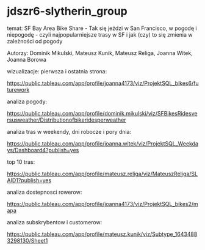 # jdszr6-slytherin_group

temat: SF Bay Area Bike Share - Tak się jeździ w San Francisco, w pogodę i niepogodę - czyli najpopularniejsze trasy w SF i jak (czy) to się zmienia w zależności od pogody 


Autorzy: Dominik Mikulski, Mateusz Kunik, Mateusz Religa, Joanna Witek, Joanna Borowa


wizualizacje:
pierwsza i ostatnia strona:

https://public.tableau.com/app/profile/joanna4173/viz/ProjektSQL_bikes6/futurework

analiza pogody:

https://public.tableau.com/app/profile/dominik.mikulski/viz/SFBikesRidesversusweather/Distributionofbikeridesperweather

analiza tras w weekendy, dni robocze i pory dnia:

https://public.tableau.com/app/profile/joanna.witek/viz/ProjektSQL_Weekdays/Dashboard4?publish=yes

top 10 tras:

https://public.tableau.com/app/profile/mateusz.religa/viz/MateuszReliga/SLAID1?publish=yes


analiza dostepnosci rowerow:

https://public.tableau.com/app/profile/joanna4173/viz/ProjektSQL_bikes2/mapa

analiza subskrybentow i customerow:

https://public.tableau.com/app/profile/mateusz.kunik/viz/Subtype_16434883298130/Sheet1

